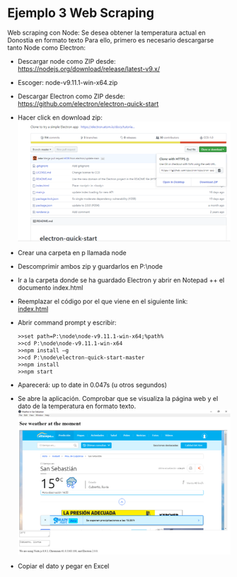 # Ejemplo 3 Web Scraping
Web scraping con Node: Se desea obtener la temperatura actual en Donostia en formato texto
Para ello, primero es necesario descargarse tanto Node como Electron:
- Descargar node como ZIP desde: <https://nodejs.org/download/release/latest-v9.x/>
- Escoger: node-v9.11.1-win-x64.zip
- Descargar Electron como ZIP desde: <https://github.com/electron/electron-quick-start>
- Hacer click en download zip:
![List of categories](../fotos/fotos/captureElectron.png)
- Crear una carpeta en p llamada node 
- Descomprimir ambos zip y guardarlos en P:\node
- Ir a la carpeta donde se ha guardado Electron y abrir en Notepad ++ el documento index.html
- Reemplazar el código por el que viene en el siguiente link:  
[index.html](../node/index.html)
- Abrir command prompt y escribir:

      >>set path=P:\node\node-v9.11.1-win-x64;%path%
      >>cd P:\node\node-v9.11.1-win-x64
      >>npm install –g
      >>cd P:\node\electron-quick-start-master
      >>npm install
      >>npm start

- Aparecerá: up to date in 0.047s (u otros segundos)
- Se abre la aplicación. Comprobar que se visualiza la página web y el dato de la temperatura en formato texto.
![List of categories](../fotos/fotos/capture%20Node2.png)
- Copiar el dato y pegar en Excel

